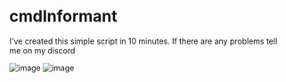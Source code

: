 # cmdInformant

I've created this simple script in 10 minutes. If there are any problems tell me on my discord

![image](https://github.com/cmdscripts/cmdInformant/assets/123102218/0555f9bd-798a-461f-b415-bd408b04603d)
![image](https://github.com/cmdscripts/cmdInformant/assets/123102218/73381784-6a2c-49fb-a80a-ab896232da99)

